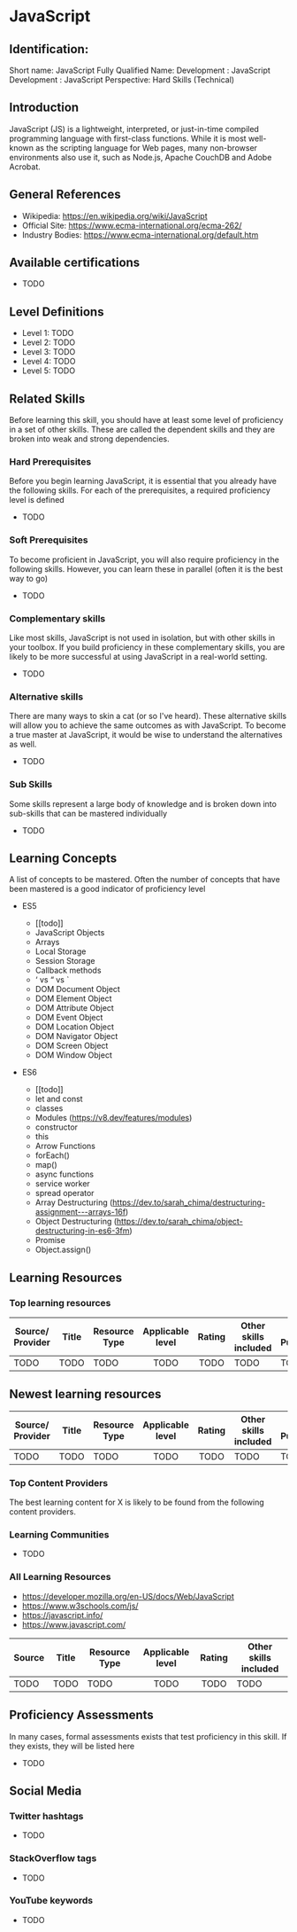 # JavaScript

## Identification:
Short name: JavaScript
Fully Qualified Name: Development : JavaScript Development : JavaScript
Perspective: Hard Skills (Technical)

## Introduction
JavaScript (JS) is a lightweight, interpreted, or just-in-time compiled programming language with first-class functions. While it is most well-known as the scripting language for Web pages, many non-browser environments also use it, such as Node.js, Apache CouchDB and Adobe Acrobat.

## General References
- Wikipedia: https://en.wikipedia.org/wiki/JavaScript
- Official Site: https://www.ecma-international.org/ecma-262/
- Industry Bodies: https://www.ecma-international.org/default.htm

## Available certifications
 - TODO

## Level Definitions
- Level 1: TODO
- Level 2: TODO
- Level 3: TODO
- Level 4: TODO
- Level 5: TODO

## Related Skills
Before learning this skill, you should have at least some level of proficiency in a set of other skills. These are called the 
dependent skills and they are broken into weak and strong dependencies.

### Hard Prerequisites
Before you begin learning JavaScript, it is essential that you already have the following skills. For each of the prerequisites, a required proficiency level is defined

- TODO

### Soft Prerequisites
To become proficient in JavaScript, you will also require proficiency in the following skills. However, you can learn these in parallel (often it is the best way to go)

 - TODO

### Complementary skills
Like most skills, JavaScript is not used in isolation, but with other skills in your toolbox. If you build proficiency in these complementary skills, you are likely to be more successful at using JavaScript in a real-world setting.

- TODO

### Alternative skills
There are many ways to skin a cat (or so I've heard). These alternative skills will allow you to achieve the same outcomes as with JavaScript. To become a true master at JavaScript, it would be wise to understand the alternatives as well.

- TODO

### Sub Skills
Some skills represent a large body of knowledge and is broken down into sub-skills that can be mastered individually

- TODO

## Learning Concepts
A list of concepts to be mastered. Often the number of concepts that have been mastered is a good indicator of proficiency level

- ES5
  - [[todo]]
  - JavaScript Objects
  - Arrays
  - Local Storage
  - Session Storage
  - Callback methods
  - ‘ vs “ vs `
  - DOM Document Object
  - DOM Element Object
  - DOM Attribute Object
  - DOM Event Object
  - DOM Location Object
  - DOM Navigator Object
  - DOM Screen Object
  - DOM Window Object

- ES6
  - [[todo]]
  - let and const
  - classes
  - Modules (https://v8.dev/features/modules)
  - constructor
  - this
  - Arrow Functions
  - forEach()
  - map()
  - async functions
  - service worker
  - spread operator
  - Array Destructuring (https://dev.to/sarah_chima/destructuring-assignment---arrays-16f)
  - Object Destructuring (https://dev.to/sarah_chima/object-destructuring-in-es6-3fm)
  - Promise
  - Object.assign()

## Learning Resources

### Top learning resources

| Source/ Provider | Title | Resource Type | Applicable level | Rating | Other skills included | Date Published |
| -----------------| ----- | ------------- |:----------------:|:------:| --------------------- | -------------- |
| TODO             | TODO  | TODO          | TODO             | TODO   | TODO                  | TODO           |

## Newest learning resources

| Source/ Provider | Title | Resource Type | Applicable level | Rating | Other skills included | Date Published |
| -----------------| ----- | ------------- |:----------------:|:------:| --------------------- | -------------- |
| TODO             | TODO  | TODO          | TODO             | TODO   | TODO                  | TODO           |

### Top Content Providers
The best learning content for X is likely to be found from the following content providers.

### Learning Communities
 - TODO

### All Learning Resources

- https://developer.mozilla.org/en-US/docs/Web/JavaScript
- https://www.w3schools.com/js/
- https://javascript.info/
- https://www.javascript.com/

| Source | Title | Resource Type | Applicable level | Rating | Other skills included |
| -------| ----- | ------------- |:----------------:|:------:| --------------------- |
| TODO   | TODO  | TODO          | TODO             | TODO   | TODO                  |

## Proficiency Assessments
In many cases, formal assessments exists that test proficiency in this skill. If they exists, they will be listed here

 - TODO

## Social Media
### Twitter hashtags
- TODO
### StackOverflow tags
- TODO
### YouTube keywords
- TODO



